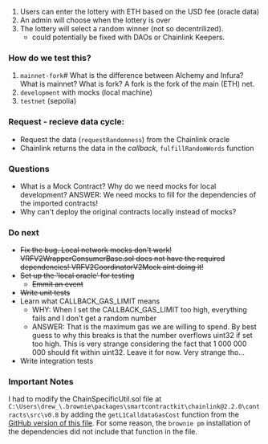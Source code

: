 1. Users can enter the lottery with ETH based on the USD fee (oracle data)
2. An admin will choose when the lottery is over
3. The lottery will select a random winner (not so decentrilized). 
    - could potentially be fixed with DAOs or Chainlink Keepers.

### How do we test this?
1. `mainnet-fork`# What is the difference between Alchemy and Infura? What is mainnet? What is fork?
    A fork is the fork of the main (ETH) net.
2. `development` with mocks (local machine)
3. `testnet` (sepolia)


### Request - recieve data cycle:
- Request the data (`requestRandomness`) from the Chainlink oracle
- Chainlink returns the data in the *callback*, `fulfillRandomWords` function

### Questions
- What is a Mock Contract? Why do we need mocks for local development?
    ANSWER: We need mocks to fill for the dependencies of the imported contracts!
- Why can't deploy the original contracts locally instead of mocks? 

### Do next
- <s>Fix the bug. Local network mocks don't work! 
    VRFV2WrapperConsumerBase.sol does not have the required dependencies!
    VRFV2CoordinatorV2Mock aint doing it!</s>
- <s>Set up the 'local oracle' for testing
    - Emmit an event </s>
- <s>Write unit tests</s>
- Learn what CALLBACK_GAS_LIMIT means
    - WHY: When I set the CALLBACK_GAS_LIMIT too high, everything fails and I don't get a random number
    - ANSWER: That is the maximum gas we are willing to spend.
    By best guess to why this breaks is that the number overflows uint32 if set too high.
    This is very strange considering the fact that 1 000 000 000 should fit within uint32. Leave it for now. Very strange tho...
- Write integration tests

### Important Notes
I had to modify the ChainSpecificUtil.sol file at `C:\Users\drew_\.brownie\packages\smartcontractkit\chainlink@2.2.0\contracts\src\v0.8` by adding the `getL1CalldataGasCost` function from the [GitHub version of this file](https://github.com/smartcontractkit/chainlink/blob/develop/contracts/src/v0.8/ChainSpecificUtil.sol). For some reason, the `brownie pm` installation of the dependencies did not include that function in the file.
